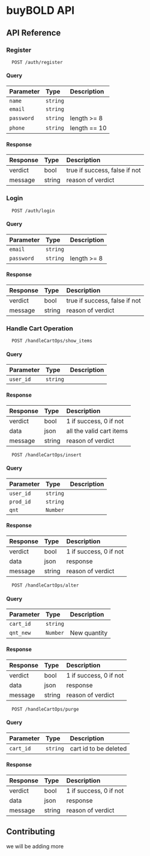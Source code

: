 # buyBOLD API

## API Reference

### Register

```http
  POST /auth/register
```

#### Query

| Parameter  | Type     | Description  |
| :--------- | :------- | :----------- |
| `name`     | `string` |              |
| `email`    | `string` |              |
| `password` | `string` | length >= 8  |
| `phone`    | `string` | length == 10 |

#### Response

| Response | Type   | Description                   |
| :------- | :----- | :---------------------------- |
| verdict  | bool   | true if success, false if not |
| message  | string | reason of verdict             |

### Login

```http
  POST /auth/login
```

#### Query

| Parameter  | Type     | Description |
| :--------- | :------- | :---------- |
| `email`    | `string` |             |
| `password` | `string` | length >= 8 |

#### Response

| Response | Type   | Description                   |
| :------- | :----- | :---------------------------- |
| verdict  | bool   | true if success, false if not |
| message  | string | reason of verdict             |


### Handle Cart Operation

```http
  POST /handleCartOps/show_items
```

#### Query

| Parameter  | Type     | Description  |
| :--------- | :------- | :----------- |
| `user_id`  | `string` |              |


#### Response

| Response | Type   | Description                   |
| :------- | :----- | :---------------------------- |
| verdict  | bool   | 1 if success, 0 if not |
| data     | json   | all the valid cart items      |
| message  | string | reason of verdict             |


```http
  POST /handleCartOps/insert
```

#### Query

| Parameter  | Type     | Description  |
| :--------- | :------- | :----------- |
| `user_id`  | `string` |              |
| `prod_id`  | `string` |              |
| `qnt`      | `Number` | |

#### Response

| Response | Type   | Description                   |
| :------- | :----- | :---------------------------- |
| verdict  | bool   | 1 if success, 0 if not |
| data     | json   | response     |
| message  | string | reason of verdict             |

```http
  POST /handleCartOps/alter
```

#### Query

| Parameter  | Type     | Description  |
| :--------- | :------- | :----------- |
| `cart_id`  | `string` |              |
| `qnt_new`  | `Number` | New quantity          |


#### Response

| Response | Type   | Description                   |
| :------- | :----- | :---------------------------- |
| verdict  | bool   | 1 if success, 0 if not |
| data     | json   | response     |
| message  | string | reason of verdict             |


```http
  POST /handleCartOps/purge
```

#### Query

| Parameter  | Type     | Description  |
| :--------- | :------- | :----------- |
| `cart_id`  | `string` | cart id to be deleted             |


#### Response

| Response | Type   | Description                   |
| :------- | :----- | :---------------------------- |
| verdict  | bool   | 1 if success, 0 if not |
| data     | json   | response     |
| message  | string | reason of verdict             |


## Contributing

we will be adding more 
